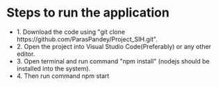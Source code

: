 <h1>Steps to run the application</h2>
<ul>
<li>1. Download the code using "git clone https://github.com/ParasPandey/Project_SIH.git".</li>
<li>2. Open the project into Visual Studio Code(Preferably) or any other editor.</li>
<li>3. Open terminal and run command "npm install" (nodejs should be installed into the system).</li>
<li>4. Then run command npm start</li>
</ul>
